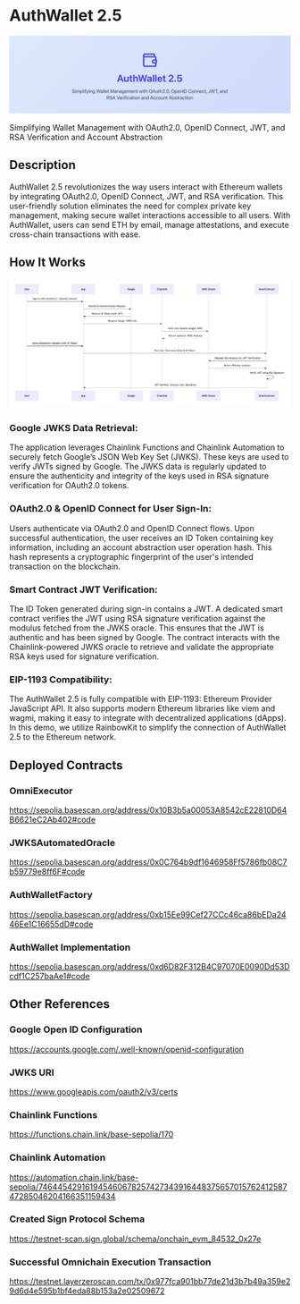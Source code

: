 # AuthWallet 2.5

![top](./app/public/top.png)

Simplifying Wallet Management with OAuth2.0, OpenID Connect, JWT, and RSA Verification and Account Abstraction

## Description

AuthWallet 2.5 revolutionizes the way users interact with Ethereum wallets by integrating OAuth2.0, OpenID Connect, JWT, and RSA verification. This user-friendly solution eliminates the need for complex private key management, making secure wallet interactions accessible to all users. With AuthWallet, users can send ETH by email, manage attestations, and execute cross-chain transactions with ease.

## How It Works

![how-it-works](./app/public/how-it-works.png)

### Google JWKS Data Retrieval:

The application leverages Chainlink Functions and Chainlink Automation to securely fetch Google’s JSON Web Key Set (JWKS). These keys are used to verify JWTs signed by Google. The JWKS data is regularly updated to ensure the authenticity and integrity of the keys used in RSA signature verification for OAuth2.0 tokens.

### OAuth2.0 & OpenID Connect for User Sign-In:

Users authenticate via OAuth2.0 and OpenID Connect flows. Upon successful authentication, the user receives an ID Token containing key information, including an account abstraction user operation hash. This hash represents a cryptographic fingerprint of the user's intended transaction on the blockchain.

### Smart Contract JWT Verification:

The ID Token generated during sign-in contains a JWT. A dedicated smart contract verifies the JWT using RSA signature verification against the modulus fetched from the JWKS oracle. This ensures that the JWT is authentic and has been signed by Google. The contract interacts with the Chainlink-powered JWKS oracle to retrieve and validate the appropriate RSA keys used for signature verification.

### EIP-1193 Compatibility:

The AuthWallet 2.5 is fully compatible with EIP-1193: Ethereum Provider JavaScript API. It also supports modern Ethereum libraries like viem and wagmi, making it easy to integrate with decentralized applications (dApps). In this demo, we utilize RainbowKit to simplify the connection of AuthWallet 2.5 to the Ethereum network.

## Deployed Contracts

### OmniExecutor

https://sepolia.basescan.org/address/0x10B3b5a00053A8542cE22810D64B6621eC2Ab402#code

### JWKSAutomatedOracle

https://sepolia.basescan.org/address/0x0C764b9df1646958Ff5786fb08C7b59779e8ff6F#code

### AuthWalletFactory

https://sepolia.basescan.org/address/0xb15Ee99Cef27CCc46ca86bEDa2446Ee1C16655dD#code

### AuthWallet Implementation

https://sepolia.basescan.org/address/0xd6D82F312B4C97070E0090Dd53Dcdf1C257baAe1#code

## Other References

### Google Open ID Configuration

https://accounts.google.com/.well-known/openid-configuration

### JWKS URI

https://www.googleapis.com/oauth2/v3/certs

### Chainlink Functions

https://functions.chain.link/base-sepolia/170

### Chainlink Automation

https://automation.chain.link/base-sepolia/74644542916194546067825742734391644837565701576241258747285046204166351159434

### Created Sign Protocol Schema

https://testnet-scan.sign.global/schema/onchain_evm_84532_0x27e

### Successful Omnichain Execution Transaction

https://testnet.layerzeroscan.com/tx/0x977fca901bb77de21d3b7b49a359e29d6d4e595b1bf4eda88b153a2e02509672
